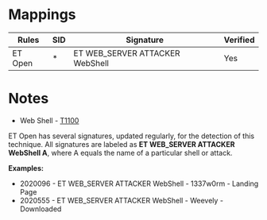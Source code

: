 # Mappings

| Rules     |    SID    | Signature 		                                                      	    |  Verified |
| --------- | --------- | --------------------------------------------------------------------------------- | --------- |
| ET Open   |     *     | ET WEB_SERVER ATTACKER WebShell                                                   |    Yes    |

# Notes

* Web Shell - [T1100](https://attack.mitre.org/techniques/T1100/)

ET Open has several signatures, updated regularly, for the detection of this technique. All signatures are labeled as **ET WEB_SERVER ATTACKER WebShell A**, where A equals the name of a particular shell or attack. 

**Examples:**

* 2020096 - ET WEB_SERVER ATTACKER WebShell - 1337w0rm - Landing Page
* 2020555 - ET WEB_SERVER ATTACKER WebShell - Weevely - Downloaded
